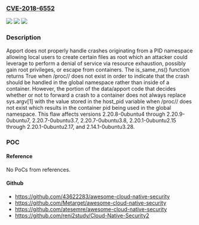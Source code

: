 ### [CVE-2018-6552](https://cve.mitre.org/cgi-bin/cvename.cgi?name=CVE-2018-6552)
![](https://img.shields.io/static/v1?label=Product&message=Apport&color=blue)
![](https://img.shields.io/static/v1?label=Version&message=n%2Fa&color=blue)
![](https://img.shields.io/static/v1?label=Vulnerability&message=Denial%20of%20service%20via%20resource%20exhaustion%2C%20privilege%20escalation%2C%20and%20escape%20from%20containers&color=brighgreen)

### Description

Apport does not properly handle crashes originating from a PID namespace allowing local users to create certain files as root which an attacker could leverage to perform a denial of service via resource exhaustion, possibly gain root privileges, or escape from containers. The is_same_ns() function returns True when /proc/<global pid>/ does not exist in order to indicate that the crash should be handled in the global namespace rather than inside of a container. However, the portion of the data/apport code that decides whether or not to forward a crash to a container does not always replace sys.argv[1] with the value stored in the host_pid variable when /proc/<global pid>/ does not exist which results in the container pid being used in the global namespace. This flaw affects versions 2.20.8-0ubuntu4 through 2.20.9-0ubuntu7, 2.20.7-0ubuntu3.7, 2.20.7-0ubuntu3.8, 2.20.1-0ubuntu2.15 through 2.20.1-0ubuntu2.17, and 2.14.1-0ubuntu3.28.

### POC

#### Reference
No PoCs from references.

#### Github
- https://github.com/43622283/awesome-cloud-native-security
- https://github.com/Metarget/awesome-cloud-native-security
- https://github.com/atesemre/awesome-cloud-native-security
- https://github.com/reni2study/Cloud-Native-Security2

